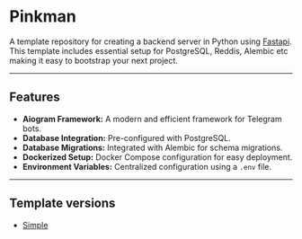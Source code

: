 # Pinkman

A template repository for creating a backend server in Python using [Fastapi](https://fastapi.tiangolo.com/). This template includes essential setup for PostgreSQL, Reddis, Alembic etc making it easy to bootstrap your next project.

---

## Features
- **Aiogram Framework:** A modern and efficient framework for Telegram bots.
- **Database Integration:** Pre-configured with PostgreSQL.
- **Database Migrations:** Integrated with Alembic for schema migrations.
- **Dockerized Setup:** Docker Compose configuration for easy deployment.
- **Environment Variables:** Centralized configuration using a `.env` file.

---

## Template versions
- [Simple](https://github.com/iismoilov7/pinkman/tree/simple)
